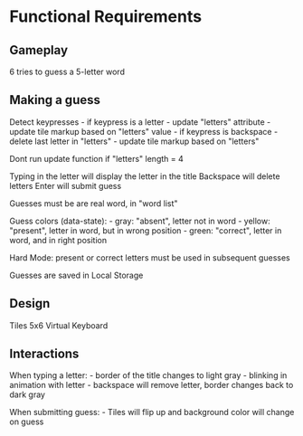 # Functional Requirements

## Gameplay

6 tries to guess a 5-letter word

## Making a guess

Detect keypresses
    - if keypress is a letter
        - update "letters" attribute
            - update tile markup based on "letters" value
    - if keypress is backspace
        - delete last letter in "letters"
            - update tile markup based on "letters"

Dont run update function if "letters" length = 4

Typing in the letter will display the letter in the title
Backspace will delete letters
Enter will submit guess

Guesses must be are real word, in "word list"

Guess colors (data-state): 
    - gray: "absent", letter not in word
    - yellow: "present", letter in word, but in wrong position
    - green: "correct", letter in word, and in right position

Hard Mode: present or correct letters must be used in subsequent guesses

Guesses are saved in Local Storage

## Design

Tiles 5x6
Virtual Keyboard

## Interactions

When typing a letter:
    - border of the title changes to light gray
    - blinking in animation with letter
    - backspace will remove letter, border changes back to dark gray

When submitting guess:
    - Tiles will flip up and background color will change on guess